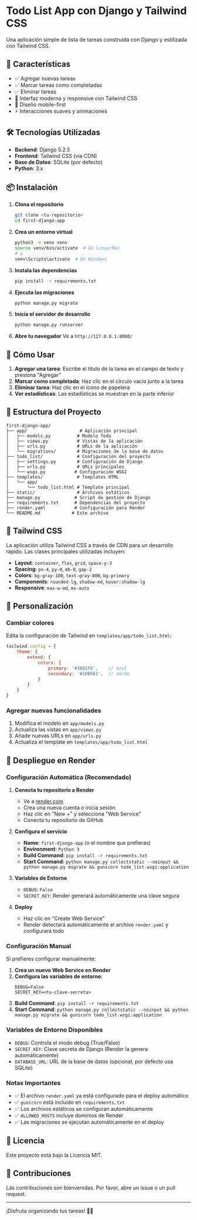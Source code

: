 # Todo List App con Django y Tailwind CSS

Una aplicación simple de lista de tareas construida con Django y estilizada con Tailwind CSS.

## 🚀 Características

- ✅ Agregar nuevas tareas
- ✅ Marcar tareas como completadas
- ✅ Eliminar tareas
- 🎨 Interfaz moderna y responsive con Tailwind CSS
- 📱 Diseño mobile-first
- ⚡ Interacciones suaves y animaciones

## 🛠️ Tecnologías Utilizadas

- **Backend**: Django 5.2.5
- **Frontend**: Tailwind CSS (via CDN)
- **Base de Datos**: SQLite (por defecto)
- **Python**: 3.x

## 📦 Instalación

1. **Clona el repositorio**
   ```bash
   git clone <tu-repositorio>
   cd first-django-app
   ```

2. **Crea un entorno virtual**
   ```bash
   python3 -m venv venv
   source venv/bin/activate  # En Linux/Mac
   # o
   venv\Scripts\activate  # En Windows
   ```

3. **Instala las dependencias**
   ```bash
   pip install -r requirements.txt
   ```

4. **Ejecuta las migraciones**
   ```bash
   python manage.py migrate
   ```

5. **Inicia el servidor de desarrollo**
   ```bash
   python manage.py runserver
   ```

6. **Abre tu navegador**
   Ve a `http://127.0.0.1:8000/`

## 🎯 Cómo Usar

1. **Agregar una tarea**: Escribe el título de la tarea en el campo de texto y presiona "Agregar"
2. **Marcar como completada**: Haz clic en el círculo vacío junto a la tarea
3. **Eliminar tarea**: Haz clic en el ícono de papelera
4. **Ver estadísticas**: Las estadísticas se muestran en la parte inferior

## 📁 Estructura del Proyecto

```
first-django-app/
├── app/                    # Aplicación principal
│   ├── models.py          # Modelo Todo
│   ├── views.py           # Vistas de la aplicación
│   ├── urls.py            # URLs de la aplicación
│   └── migrations/        # Migraciones de la base de datos
├── todo_list/             # Configuración del proyecto
│   ├── settings.py        # Configuración de Django
│   ├── urls.py            # URLs principales
│   └── wsgi.py           # Configuración WSGI
├── templates/             # Templates HTML
│   └── app/
│       └── todo_list.html # Template principal
├── static/                # Archivos estáticos
├── manage.py             # Script de gestión de Django
├── requirements.txt      # Dependencias del proyecto
├── render.yaml           # Configuración para Render
└── README.md            # Este archivo
```

## 🎨 Tailwind CSS

La aplicación utiliza Tailwind CSS a través de CDN para un desarrollo rápido. Las clases principales utilizadas incluyen:

- **Layout**: `container`, `flex`, `grid`, `space-y-3`
- **Spacing**: `px-4`, `py-8`, `mb-8`, `gap-2`
- **Colors**: `bg-gray-100`, `text-gray-800`, `bg-primary`
- **Components**: `rounded-lg`, `shadow-md`, `hover:shadow-lg`
- **Responsive**: `max-w-md`, `mx-auto`

## 🔧 Personalización

### Cambiar colores
Edita la configuración de Tailwind en `templates/app/todo_list.html`:

```javascript
tailwind.config = {
    theme: {
        extend: {
            colors: {
                primary: '#3B82F6',    // Azul
                secondary: '#10B981',  // Verde
            }
        }
    }
}
```

### Agregar nuevas funcionalidades
1. Modifica el modelo en `app/models.py`
2. Actualiza las vistas en `app/views.py`
3. Añade nuevas URLs en `app/urls.py`
4. Actualiza el template en `templates/app/todo_list.html`

## 🚀 Despliegue en Render

### Configuración Automática (Recomendado)

1. **Conecta tu repositorio a Render**
   - Ve a [render.com](https://render.com)
   - Crea una nueva cuenta o inicia sesión
   - Haz clic en "New +" y selecciona "Web Service"
   - Conecta tu repositorio de GitHub

2. **Configura el servicio**
   - **Name**: `first-django-app` (o el nombre que prefieras)
   - **Environment**: `Python 3`
   - **Build Command**: `pip install -r requirements.txt`
   - **Start Command**: `python manage.py collectstatic --noinput && python manage.py migrate && gunicorn todo_list.wsgi:application`

3. **Variables de Entorno**
   - `DEBUG`: `False`
   - `SECRET_KEY`: Render generará automáticamente una clave segura

4. **Deploy**
   - Haz clic en "Create Web Service"
   - Render detectará automáticamente el archivo `render.yaml` y configurará todo

### Configuración Manual

Si prefieres configurar manualmente:

1. **Crea un nuevo Web Service en Render**
2. **Configura las variables de entorno**:
   ```
   DEBUG=False
   SECRET_KEY=<tu-clave-secreta>
   ```
3. **Build Command**: `pip install -r requirements.txt`
4. **Start Command**: `python manage.py collectstatic --noinput && python manage.py migrate && gunicorn todo_list.wsgi:application`

### Variables de Entorno Disponibles

- `DEBUG`: Controla el modo debug (True/False)
- `SECRET_KEY`: Clave secreta de Django (Render la genera automáticamente)
- `DATABASE_URL`: URL de la base de datos (opcional, por defecto usa SQLite)

### Notas Importantes

- ✅ El archivo `render.yaml` ya está configurado para el deploy automático
- ✅ `gunicorn` está incluido en `requirements.txt`
- ✅ Los archivos estáticos se configuran automáticamente
- ✅ `ALLOWED_HOSTS` incluye dominios de Render
- ✅ Las migraciones se ejecutan automáticamente en el deploy

## 📝 Licencia

Este proyecto está bajo la Licencia MIT.

## 🤝 Contribuciones

Las contribuciones son bienvenidas. Por favor, abre un issue o un pull request.

---

¡Disfruta organizando tus tareas! 📝✨
